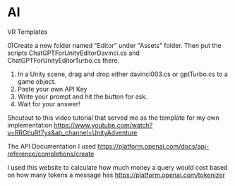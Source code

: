 # AI
VR Templates

0)Create a new folder named "Editor" under "Assets" folder. Then put the scripts ChatGPTForUnityEditorDavinci.cs and ChatGPTForUnityEditorTurbo.cs there.
1) In a Unity scene, drag and drop either davinci003.cs or gptTurbo.cs to a game object.
2) Paste your own API Key
3) Write your prompt and hit the button for ask. 
4) Wait for your answer! 

Shoutout to this video tutorial that served me as the template for my own implementation
https://www.youtube.com/watch?v=RRGtluRf7ys&ab_channel=UnityAdventure

The API Documentation I used
https://platform.openai.com/docs/api-reference/completions/create

I used this website to calculate how much money a query would cost based on how many tokens a message has
https://platform.openai.com/tokenizer
